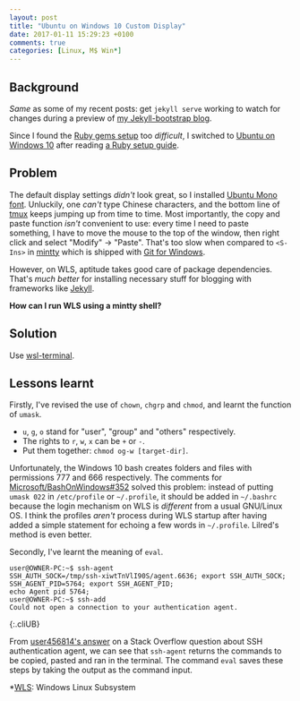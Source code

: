 ```yaml
---
layout: post
title: "Ubuntu on Windows 10 Custom Display"
date: 2017-01-11 15:29:23 +0100
comments: true
categories: [Linux, M$ Win*]
---
```


Background
---

*Same* as some of my recent posts: get `jekyll serve` working to watch
for changes during a preview of [my Jekyll-bootstrap blog](/blog2).

Since I found the [Ruby gems setup][pp] too *difficult*, I switched to
[Ubuntu on Windows 10][wls] after reading [a Ruby setup guide][rbwin10].

Problem
---

The default display settings *didn't* look great, so I installed
[Ubuntu Mono font][ubfont].  Unluckily, one *can't* type Chinese
characters, and the bottom line of [tmux] keeps jumping up from time
to time.  Most importantly, the copy and paste function *isn't*
convenient to use: every time I need to paste something, I have to
move the mouse to the top of the window, then right click and select
"Modify" → "Paste".  That's too slow when compared to `<S-Ins>` in
[mintty] which is shipped with [Git for Windows][git4win].

However, on WLS, aptitude takes good care of package dependencies.
That's *much better* for installing necessary stuff for blogging with
frameworks like [Jekyll].

**How can I run WLS using a mintty shell?**

<!-- more -->

Solution
---

Use [wsl-terminal][wslterm].

Lessons learnt
---

Firstly, I've revised the use of `chown`, `chgrp` and `chmod`, and
learnt the function of `umask`.

- `u`, `g`, `o` stand for "user", "group" and "others" respectively.
- The rights to `r`, `w`, `x` can be `+` or `-`.
- Put them together: `chmod og-w [target-dir]`.

Unfortunately, the Windows 10 bash creates folders and files with
permissions 777 and 666 respectively.  The comments for
[Microsoft/BashOnWindows#352][wlsi352] solved this problem: instead of
putting `umask 022` in `/etc/profile` or `~/.profile`, it should be
added in `~/.bashrc` because the login mechanism on WLS is *different*
from a usual GNU/Linux OS.  I think the profiles *aren't* process
during WLS startup after having added a simple statement for echoing a
few words in `~/.profile`.  Lilred's method is even better.

Secondly, I've learnt the meaning of `eval`.

    user@OWNER-PC:~$ ssh-agent
    SSH_AUTH_SOCK=/tmp/ssh-xiwtTnVlI90S/agent.6636; export SSH_AUTH_SOCK;
    SSH_AGENT_PID=5764; export SSH_AGENT_PID;
    echo Agent pid 5764;
    user@OWNER-PC:~$ ssh-add
    Could not open a connection to your authentication agent.
{:.cliUB}

From [user456814's answer][so17848593] on a Stack Overflow question
about SSH authentication agent, we can see that `ssh-agent` returns
the commands to be copied, pasted and ran in the terminal.  The
command `eval` saves these steps by taking the output as the command
input.

[pp]: /blog/2017/01/10/octopress-config-for-ruby-2-dot-3-on-windows-10/
[wls]: https://msdn.microsoft.com/en-us/commandline/wsl/about
[rbwin10]: https://gorails.com/setup/windows/10
[ubfont]: http://font.ubuntu.com/
[tmux]: https://tmux.github.io/
[mintty]: https://mintty.github.io/
[git4win]: https://git-for-windows.github.io/
[Jekyll]: https://jekyllrb.com/
[so17848593]: http://stackoverflow.com/a/17848593/3184351
[wlsi352]: https://github.com/Microsoft/BashOnWindows/issues/352
[wslterm]: https://github.com/goreliu/wsl-terminal

*[WLS]: Windows Linux Subsystem
